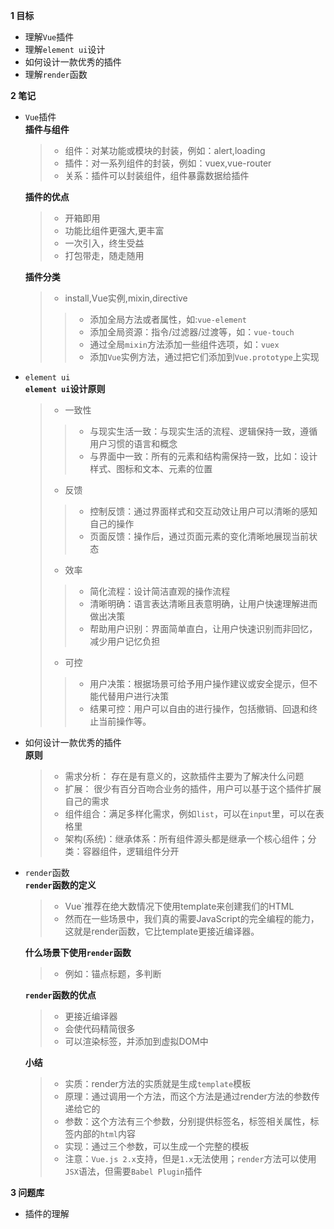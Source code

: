 
**1 目标**
* 理解`Vue`插件
* 理解`element ui`设计
* 如何设计一款优秀的插件
* 理解`render`函数

**2 笔记**
* `Vue`插件  
  **插件与组件**  
    > * 组件：对某功能或模块的封装，例如：alert,loading  
    > * 插件：对一系列组件的封装，例如：vuex,vue-router  
    > * 关系：插件可以封装组件，组件暴露数据给插件   

  **插件的优点**  
    > * 开箱即用  
    > * 功能比组件更强大,更丰富  
    > * 一次引入，终生受益  
    > * 打包带走，随走随用

  **插件分类**  
    > * install,Vue实例,mixin,directive  
    >> * 添加全局方法或者属性，如:`vue-element`  
    >> * 添加全局资源：指令/过滤器/过渡等，如：`vue-touch`  
    >> * 通过全局`mixin`方法添加一些组件选项，如：`vuex`  
    >> * 添加`Vue`实例方法，通过把它们添加到`Vue.prototype`上实现  

* `element ui`  
  **`element ui`设计原则**
    > * 一致性  
    >> * 与现实生活一致：与现实生活的流程、逻辑保持一致，遵循用户习惯的语言和概念  
    >> * 与界面中一致：所有的元素和结构需保持一致，比如：设计样式、图标和文本、元素的位置  
    > * 反馈  
    >> * 控制反馈：通过界面样式和交互动效让用户可以清晰的感知自己的操作  
    >> * 页面反馈：操作后，通过页面元素的变化清晰地展现当前状态  
    > * 效率  
    >> * 简化流程：设计简洁直观的操作流程  
    >> * 清晰明确：语言表达清晰且表意明确，让用户快速理解进而做出决策  
    >> * 帮助用户识别：界面简单直白，让用户快速识别而非回忆，减少用户记忆负担  
    > * 可控  
    >> * 用户决策：根据场景可给予用户操作建议或安全提示，但不能代替用户进行决策  
    >> * 结果可控：用户可以自由的进行操作，包括撤销、回退和终止当前操作等。  

* 如何设计一款优秀的插件  
  **原则**
    > * 需求分析： 存在是有意义的，这款插件主要为了解决什么问题  
    > * 扩展： 很少有百分百吻合业务的插件，用户可以基于这个插件扩展自己的需求  
    > * 组件组合：满足多样化需求，例如`list`，可以在`input`里，可以在表格里
    > * 架构(系统)：继承体系：所有组件源头都是继承一个核心组件；分类：容器组件，逻辑组件分开

* `render`函数  
  **`render`函数的定义**
    > * Vue`推荐在绝大数情况下使用template来创建我们的HTML  
    > * 然而在一些场景中，我们真的需要JavaScript的完全编程的能力，这就是render函数，它比template更接近编译器。  

  **什么场景下使用`render`函数**
    > * 例如：锚点标题，多判断  

  **`render`函数的优点**
    > * 更接近编译器  
    > * 会使代码精简很多  
    > * 可以渲染标签，并添加到虚拟DOM中  
  
  **小结**
    > * 实质：render方法的实质就是生成`template`模板  
    > * 原理：通过调用一个方法，而这个方法是通过render方法的参数传递给它的  
    > * 参数：这个方法有三个参数，分别提供标签名，标签相关属性，标签内部的`html`内容  
    > * 实现：通过三个参数，可以生成一个完整的模板  
    > * 注意：`Vue.js 2.x`支持，但是`1.x`无法使用；`render`方法可以使用`JSX`语法，但需要`Babel Plugin`插件  

**3 问题库**  
* 插件的理解  